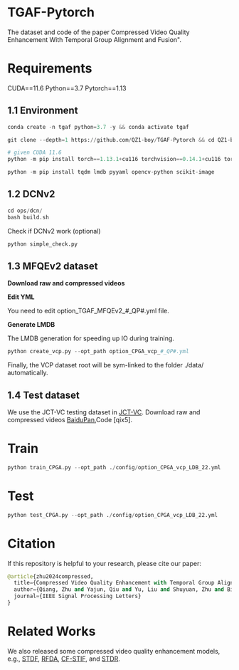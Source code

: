 # TGAF-Pytorch

The dataset and code of the paper Compressed Video Quality Enhancement With Temporal Group Alignment and Fusion". 

# Requirements

CUDA==11.6 Python==3.7 Pytorch==1.13

## 1.1 Environment
```python
conda create -n tgaf python=3.7 -y && conda activate tgaf

git clone --depth=1 https://github.com/QZ1-boy/TGAF-Pytorch && cd QZ1-boy/TGAF-Pytorch/

# given CUDA 11.6
python -m pip install torch==1.13.1+cu116 torchvision==0.14.1+cu116 torchaudio==0.13.1 --extra-index-url https://download.pytorch.org/whl/cu116

python -m pip install tqdm lmdb pyyaml opencv-python scikit-image
```
## 1.2 DCNv2
```python
cd ops/dcn/
bash build.sh
```
Check if DCNv2 work (optional)
```python
python simple_check.py
```
## 1.3 MFQEv2 dataset
**Download raw and compressed videos** 

**Edit YML**

You need to edit option_TGAF_MFQEv2_#_QP#.yml file.

**Generate LMDB**

The LMDB generation for speeding up IO during training.
```python
python create_vcp.py --opt_path option_CPGA_vcp_#_QP#.yml
```
Finally, the VCP dataset root will be sym-linked to the folder ./data/ automatically.

## 1.4 Test dataset

We use the JCT-VC testing dataset in [JCT-VC](https://ieeexplore.ieee.org/document/6317156). Download raw and compressed videos [BaiduPan](https://pan.baidu.com/s/1IFjZF2MvCyVOmgTBHgl2IA),Code [qix5].

# Train
```python
python train_CPGA.py --opt_path ./config/option_CPGA_vcp_LDB_22.yml
```
# Test
```python
python test_CPGA.py --opt_path ./config/option_CPGA_vcp_LDB_22.yml
```
# Citation
If this repository is helpful to your research, please cite our paper:
```python
@article{zhu2024compressed,
  title={Compressed Video Quality Enhancement with Temporal Group Alignment and Fusion},
  author={Qiang, Zhu and Yajun, Qiu and Yu, Liu and Shuyuan, Zhu and Bing, Zeng},
  journal={IEEE Signal Processing Letters}
}
```
# Related Works
We also released some compressed video quality enhancement models, e.g., [STDF](https://github.com/RyanXingQL/STDF-PyTorch), [RFDA](https://github.com/zhaominyiz/RFDA-PyTorch), [CF-STIF](https://github.com/xiaomingxige/CF-STIF), and  [STDR](https://github.com/xiaomingxige/STDR).
